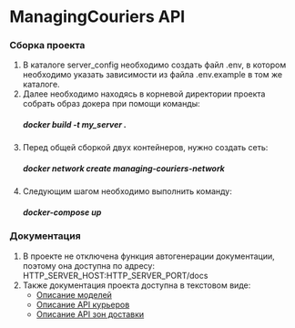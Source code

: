 # ManagingCouriers API #

### Сборка проекта ###

1. В каталоге server_config необходимо создать файл .env, в котором необходимо указать зависимости из файла 
   .env.example в том же каталоге.
2. Далее необходимо находясь в корневой директории проекта собрать образ докера при помощи команды:
   ##### docker build -t my_server . 
3. Перед общей сборкой двух контейнеров, нужно создать сеть:
   ##### docker network create managing-couriers-network
4. Следующим шагом необходимо выполнить команду:
   ##### docker-compose up

### Документация

1. В проекте не отключена функция автогенерации документации, поэтому она доступна по адресу:
      HTTP_SERVER_HOST:HTTP_SERVER_PORT/docs
2. Также документация проекта доступна в текстовом виде:
   * [Описание моделей](docs/models.md)
   * [Описание API курьеров](docs/couriers_routes.md)
   * [Описание API зон доставки](docs/zones_routes.md)
